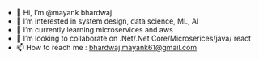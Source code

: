 - 👋 Hi, I’m @mayank bhardwaj
- 👀 I’m interested in system design, data science, ML, AI 
- 🌱 I’m currently learning microservices and aws 
- 💞️ I’m looking to collaborate on .Net/.Net Core/Microserices/java/ react
- 📫 How to reach me : bhardwaj.mayank61@gmail.com

<!---
mkbhardwaj/mkbhardwaj is a ✨ special ✨ repository because its `README.md` (this file) appears on your GitHub profile.
You can click the Preview link to take a look at your changes.
--->
